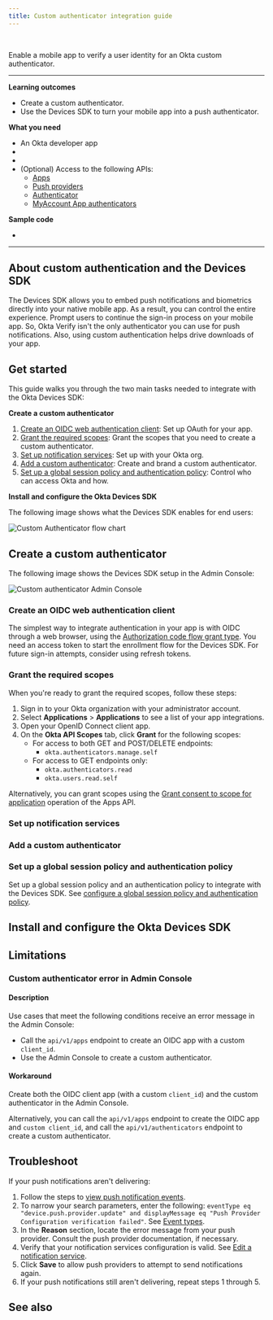 ```yaml
---
title: Custom authenticator integration guide
---
```


<ApiLifecycle access="ie" /><br>

Enable a mobile app to verify a user identity for an Okta custom authenticator.

---
**Learning outcomes**

* Create a custom authenticator.
* Use the Devices SDK to turn your mobile app into a push authenticator.

**What you need**

* An Okta developer app
* <StackSnippet snippet="notifservicelink" inline />
* <StackSnippet snippet="appreq" inline />
* (Optional) Access to the following APIs:
  * [Apps](https://developer.okta.com/docs/reference/api/apps/#grant-consent-to-scope-for-application)
  * [Push providers](https://developer.okta.com/docs/api/openapi/okta-management/management/tag/PushProvider/#tag/PushProvider/operation/createPushProvider)
  * [Authenticator](https://developer.okta.com/docs/api/openapi/okta-management/management/tag/Authenticator/#tag/Authenticator/operation/createAuthenticator)
  * [MyAccount App authenticators](https://developer.okta.com/docs/api/openapi/okta-myaccount/myaccount/tag/AppAuthenticator/)

**Sample code**

* <StackSnippet snippet="samplecode" />

---

## About custom authentication and the Devices SDK

The Devices SDK allows you to embed push notifications and biometrics directly into your native mobile app. As a result, you can control the entire experience. Prompt users to continue the sign-in process on your mobile app. So, Okta Verify isn't the only authenticator you can use for push notifications. Also, using custom authentication helps drive downloads of your app.

## Get started

This guide walks you through the two main tasks needed to integrate with the Okta Devices SDK:

**Create a custom authenticator**

1. [Create an OIDC web authentication client](#create-an-oidc-web-authentication-client): Set up OAuth for your app.
2. [Grant the required scopes](#grant-the-required-scopes): Grant the scopes that you need to create a custom authenticator.
3. [Set up notification services](#set-up-notification-services): Set up <StackSnippet snippet="notifservicelong" inline /> with your Okta org.
4. [Add a custom authenticator](#add-a-custom-authenticator): Create and brand a custom authenticator.
5. [Set up a global session policy and authentication policy](#set-up-a-global-session-policy-and-authentication-policy): Control who can access Okta and how.

**Install and configure the Okta Devices SDK**

<StackSnippet snippet="installandcongfiguresdk" />

The following image shows what the Devices SDK enables for end users:

<div class="three-quarter border">

![Custom Authenticator flow chart](/img/authenticators/authenticators-custom-authenticator-flowchart.png)

</div>

## Create a custom authenticator

The following image shows the Devices SDK setup in the Admin Console:

<div class="half border">

![Custom authenticator Admin Console](/img/authenticators/authenticators-custom-authenticator-admin-console.png)

</div>

### Create an OIDC web authentication client

The simplest way to integrate authentication in your app is with OIDC through a web browser, using the [Authorization code flow grant type](/docs/guides/implement-grant-type/authcode/main/). You need an access token to start the enrollment flow for the Devices SDK. For future sign-in attempts, consider using refresh tokens. <StackSnippet snippet="samplecode" inline />

<StackSnippet snippet="jwtbearernote" />

### Grant the required scopes

When you're ready to grant the required scopes, follow these steps:

1. Sign in to your Okta organization with your administrator account.
2. Select **Applications** > **Applications** to see a list of your app integrations.
3. Open your OpenID Connect client app.
4. On the **Okta API Scopes** tab, click **Grant** for the following scopes:
   * For access to both GET and POST/DELETE endpoints:
      * `okta.authenticators.manage.self`
   * For access to GET endpoints only:
      * `okta.authenticators.read`
      * `okta.users.read.self`

Alternatively, you can grant scopes using the [Grant consent to scope for application](/docs/reference/api/apps/#application-oauth-2-0-scope-consent-grant-operations) operation of the Apps API.

### Set up notification services

<StackSnippet snippet="notifserviceadminconsole" />

### Add a custom authenticator

<StackSnippet snippet="customauthenticatoradminconsole" />

### Set up a global session policy and authentication policy

Set up a global session policy and an authentication policy to integrate with the Devices SDK. See [configure a global session policy and authentication policy](/docs/guides/configure-signon-policy/main/).

## Install and configure the Okta Devices SDK

<StackSnippet snippet="sdksteps" />

## Limitations

### Custom authenticator error in Admin Console

#### Description

Use cases that meet the following conditions receive an error message in the Admin Console:

* Call the `api/v1/apps` endpoint to create an OIDC app with a custom `client_id`.
* Use the Admin Console to create a custom authenticator.

#### Workaround

Create both the OIDC client app (with a custom `client_id`) and the custom authenticator in the Admin Console.

Alternatively, you can call the `api/v1/apps` endpoint to create the OIDC app and `custom client_id`, and call the `api/v1/authenticators` endpoint to create a custom authenticator.

## Troubleshoot

If your push notifications aren't delivering:

1. Follow the steps to [view push notification events](https://help.okta.com/okta_help.htm?type=oie&id=ext-all-notification-services).
2. To narrow your search parameters, enter the following: `eventType eq "device.push.provider.update" and displayMessage eq "Push Provider Configuration verification failed"`. See [Event types](/docs/reference/api/event-types/).
3. In the **Reason** section, locate the error message from your push provider. Consult the push provider documentation, if necessary.
4. Verify that your notification services configuration is valid. See [Edit a notification service](https://help.okta.com/okta_help.htm?type=oie&id=ext-all-notification-services).
5. Click **Save** to allow push providers to attempt to send notifications again.
6. If your push notifications still aren't delivering, repeat steps 1 through 5.

## See also

<StackSnippet snippet="mobilesdk" />
